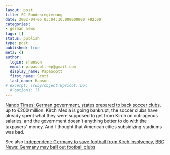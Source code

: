 ```yaml
---
layout: post
title: FC Bundesregierung
date: 2002-04-05 05:04:10.000000000 +02:00
categories:
- german news
tags: []
status: publish
type: post
published: true
meta: {}
author:
  login: shanson
  email: papascott-wp@gmail.com
  display_name: PapaScott
  first_name: Scott
  last_name: Hanson
# excerpt: !ruby/object:Hpricot::Doc
  # options: {}
---
```

<p><a href="http://www.nandotimes.com/business/story/343048p-2830818c.html">Nando Times: German government, states prepared to back soccer clubs</a>, up to &euro;200 million. Kirch Media is going bankrupt, the soccer clubs have already spent what they were supposed to get from Kirch on outrageous salaries, and the government doesn't anything better to do with the taxpayers' money. And I thought that American cities subsidizing stadiums was bad.</p>
<p>See also <a href="http://news.independent.co.uk/business/news/story.jsp?story=281665">Independent: Germany to save football from Kirch insolvency</a>, <a href="http://news.bbc.co.uk/hi/english/business/newsid_1911000/1911961.stm">BBC News: Germany may bail out football clubs</a></p>
